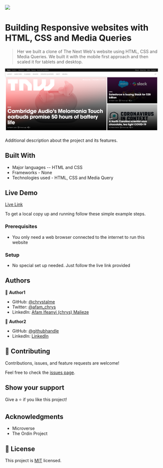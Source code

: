 ![](https://img.shields.io/badge/Microverse-blueviolet)

# Building Responsive websites with HTML, CSS and Media Queries

> Her we built a clone of The Next Web's website using HTML, CSS and Media Queries. We built it with the mobile first approach and then scaled it for tablets and desktop. 

![screenshot](./app_screenshot.png)

Additional description about the project and its features.

## Built With

- Major languages -- HTML and CSS
- Frameworks - None
- Technologies used - HTML, CSS and Media Query

## Live Demo

[Live Link](https://chrystalme.github.io/tnw-clone-project/)


To get a local copy up and running follow these simple example steps.

### Prerequisites

- You only need a web browser connected to the internet to run this website

### Setup

- No special set up needed. Just follow the live link provided



## Authors

👤 **Author1**

- GitHub: [@chrystalme](https://github.com/chrystalme)
- Twitter: [@afam_chrys](https://twitter.com/afam_chrys)
- LinkedIn: [Afam Ifeanyi (chrys) Malieze](https://linkedin.com/in/afam-ifeanyi-chrys-malieze-63876576)

👤 **Author2**

- GitHub: [@githubhandle](https://github.com/sohaibya)
- LinkedIn: [LinkedIn](https://linkedin.com/linkedinhandle)

## 🤝 Contributing

Contributions, issues, and feature requests are welcome!

Feel free to check the [issues page](issues/).

## Show your support

Give a ⭐️ if you like this project!

## Acknowledgments

- Microverse
- The Ordin Project

## 📝 License

This project is [MIT](https://mit-license.org/) licensed.
